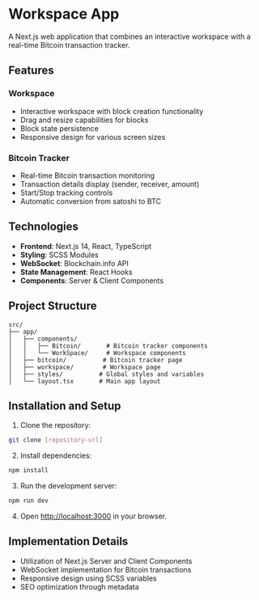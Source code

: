 # Workspace App

A Next.js web application that combines an interactive workspace with a real-time Bitcoin transaction tracker.

## Features

### Workspace
- Interactive workspace with block creation functionality
- Drag and resize capabilities for blocks
- Block state persistence
- Responsive design for various screen sizes

### Bitcoin Tracker
- Real-time Bitcoin transaction monitoring
- Transaction details display (sender, receiver, amount)
- Start/Stop tracking controls
- Automatic conversion from satoshi to BTC

## Technologies

- **Frontend**: Next.js 14, React, TypeScript
- **Styling**: SCSS Modules
- **WebSocket**: Blockchain.info API
- **State Management**: React Hooks
- **Components**: Server & Client Components

## Project Structure

```
src/
├── app/
│   ├── components/
│   │   ├── Bitcoin/       # Bitcoin tracker components
│   │   └── WorkSpace/     # Workspace components
│   ├── bitcoin/          # Bitcoin tracker page
│   ├── workspace/        # Workspace page
│   ├── styles/          # Global styles and variables
│   └── layout.tsx       # Main app layout
```

## Installation and Setup

1. Clone the repository:
```bash
git clone [repository-url]
```

2. Install dependencies:
```bash
npm install
```

3. Run the development server:
```bash
npm run dev
```

4. Open [http://localhost:3000](http://localhost:3000) in your browser.

## Implementation Details

- Utilization of Next.js Server and Client Components
- WebSocket implementation for Bitcoin transactions
- Responsive design using SCSS variables
- SEO optimization through metadata

